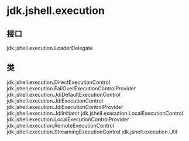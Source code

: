 # jdk.jshell.execution

## 接口

jdk.jshell.execution.LoaderDelegate

## 类

jdk.jshell.execution.DirectExecutionControl
jdk.jshell.execution.FailOverExecutionControlProvider
jdk.jshell.execution.JdiDefaultExecutionControl
jdk.jshell.execution.JdiExecutionControl
jdk.jshell.execution.JdiExecutionControlProvider
jdk.jshell.execution.JdiInitiator
jdk.jshell.execution.LocalExecutionControl
jdk.jshell.execution.LocalExecutionControlProvider
jdk.jshell.execution.RemoteExecutionControl
jdk.jshell.execution.StreamingExecutionControl
jdk.jshell.execution.Util




